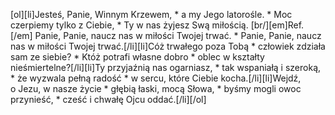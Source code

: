 [ol][li]Jesteś, Panie, Winnym Krzewem, * a my Jego latorośle. * Moc czerpiemy tylko z Ciebie, * Ty w nas żyjesz Swą miłością. [br/][em]Ref.[/em] Panie, Panie, naucz nas w miłości Twojej trwać. * Panie, Panie, naucz nas w miłości Twojej trwać.[/li][li]Cóż trwałego poza Tobą * człowiek zdziała sam ze siebie? * Któż potrafi własne dobro * oblec w kształty nieśmiertelne?[/li][li]Ty przyjaźnią nas ogarniasz, * tak wspaniałą i szeroką, * że wyzwala pełną radość * w sercu, które Ciebie kocha.[/li][li]Wejdź, o Jezu, w nasze życie * głębią łaski, mocą Słowa, * byśmy mogli owoc przynieść, * cześć i chwałę Ojcu oddać.[/li][/ol]